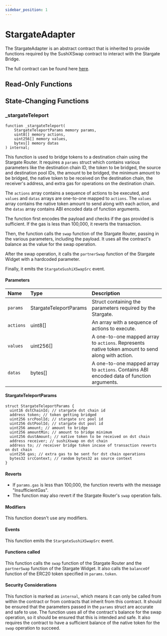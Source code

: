```yaml
---
sidebar_position: 1
---
```


# StargateAdapter

The StargateAdapter is an abstract contract that is inherited to provide functions required by the SushiXSwap contract to interact with the Stargate Bridge.

The full contract can be found here [here](https://github.com/sushiswap/sushiswap/blob/master/protocols/sushixswap/contracts/adapters/StargateAdapter.sol).

## Read-Only Functions

## State-Changing Functions

### \_stargateTeleport

```solidity
function _stargateTeleport(
    StargateTeleportParams memory params,
    uint8[] memory actions,
    uint256[] memory values,
    bytes[] memory datas
) internal;
```

This function is used to bridge tokens to a destination chain using the Stargate Router. It requires a `params` struct which contains various parameters like the destination chain ID, the token to be bridged, the source and destination pool IDs, the amount to be bridged, the minimum amount to be bridged, the native token to be received on the destination chain, the receiver's address, and extra gas for operations on the destination chain.

The `actions` array contains a sequence of actions to be executed, and `values` and `datas` arrays are one-to-one mapped to `actions`. The `values` array contains the native token amount to send along with each action, and the `datas` array contains ABI encoded data of function arguments.

The function first encodes the payload and checks if the gas provided is sufficient. If the gas is less than 100,000, it reverts the transaction.

Then, the function calls the `swap` function of the Stargate Router, passing in the various parameters, including the payload. It uses all the contract's balance as the value for the swap operation.

After the swap operation, it calls the `partnerSwap` function of the Stargate Widget with a hardcoded parameter.

Finally, it emits the `StargateSushiXSwapSrc` event.

#### Parameters

| Name | Type | Description |
| :-- | :-- | :-- |
| `params` | StargateTeleportParams | Struct containing the parameters required by the Stargate. |
| `actions` | uint8[] | An array with a sequence of actions to execute. |
| `values` | uint256[] | A one-to-one mapped array to `actions`. Represents native token amount to send along with action. |
| `datas` | bytes[] | A one-to-one mapped array to `actions`. Contains ABI encoded data of function arguments. |

#### StargateTeleportParams

```solidity
struct StargateTeleportParams {
  uint16 dstChainId; // stargate dst chain id
  address token; // token getting bridged
  uint256 srcPoolId; // stargate src pool id
  uint256 dstPoolId; // stargate dst pool id
  uint256 amount; // amount to bridge
  uint256 amountMin; // amount to bridge minimum
  uint256 dustAmount; // native token to be received on dst chain
  address receiver; // sushiXswap on dst chain
  address to; // receiver bridge token incase of transaction reverts on dst chain
  uint256 gas; // extra gas to be sent for dst chain operations
  bytes32 srcContext; // random bytes32 as source context
}
```

#### Reverts

-   If `params.gas` is less than 100,000, the function reverts with the message "InsufficientGas".
-   The function may also revert if the Stargate Router's `swap` operation fails.

#### Modifiers

This function doesn't use any modifiers.

#### Events

This function emits the `StargateSushiXSwapSrc` event.

#### Functions called

This function calls the `swap` function of the Stargate Router and the `partnerSwap` function of the Stargate Widget. It also calls the `balanceOf` function of the ERC20 token specified in `params.token`.

#### Security Considerations

This function is marked as `internal`, which means it can only be called from within the contract or from contracts that inherit from this contract. It should be ensured that the parameters passed in the `params` struct are accurate and safe to use. The function uses all of the contract's balance for the swap operation, so it should be ensured that this is intended and safe. It also requires the contract to have a sufficient balance of the native token for the `swap` operation to succeed.
